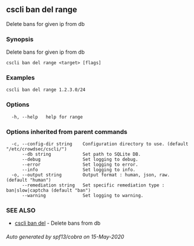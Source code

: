 ## cscli ban del range

Delete bans for given ip from db

### Synopsis

Delete bans for given ip from db

```
cscli ban del range <target> [flags]
```

### Examples

```
cscli ban del range 1.2.3.0/24
```

### Options

```
  -h, --help   help for range
```

### Options inherited from parent commands

```
  -c, --config-dir string    Configuration directory to use. (default "/etc/crowdsec/cscli/")
      --db string            Set path to SQLite DB.
      --debug                Set logging to debug.
      --error                Set logging to error.
      --info                 Set logging to info.
  -o, --output string        Output format : human, json, raw. (default "human")
      --remediation string   Set specific remediation type : ban|slow|captcha (default "ban")
      --warning              Set logging to warning.
```

### SEE ALSO

* [cscli ban del](cscli_ban_del.md)	 - Delete bans from db

###### Auto generated by spf13/cobra on 15-May-2020

